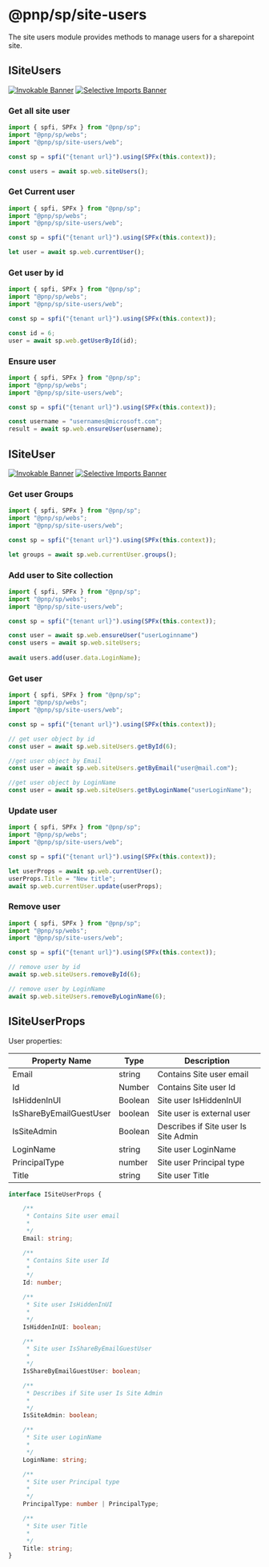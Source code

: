 # @pnp/sp/site-users

The site users module provides methods to manage users for a sharepoint site.

## ISiteUsers

[![Invokable Banner](https://img.shields.io/badge/Invokable-informational.svg)](../concepts/invokable.md) [![Selective Imports Banner](https://img.shields.io/badge/Selective%20Imports-informational.svg)](../concepts/selective-imports.md)  

### Get all site user

```TypeScript
import { spfi, SPFx } from "@pnp/sp";
import "@pnp/sp/webs";
import "@pnp/sp/site-users/web";

const sp = spfi("{tenant url}").using(SPFx(this.context));

const users = await sp.web.siteUsers();
```

### Get Current user

```TypeScript
import { spfi, SPFx } from "@pnp/sp";
import "@pnp/sp/webs";
import "@pnp/sp/site-users/web";

const sp = spfi("{tenant url}").using(SPFx(this.context));

let user = await sp.web.currentUser();
```

### Get user by id

```TypeScript
import { spfi, SPFx } from "@pnp/sp";
import "@pnp/sp/webs";
import "@pnp/sp/site-users/web";

const sp = spfi("{tenant url}").using(SPFx(this.context));

const id = 6;
user = await sp.web.getUserById(id);
```

### Ensure user

```TypeScript
import { spfi, SPFx } from "@pnp/sp";
import "@pnp/sp/webs";
import "@pnp/sp/site-users/web";

const sp = spfi("{tenant url}").using(SPFx(this.context));

const username = "usernames@microsoft.com";
result = await sp.web.ensureUser(username);
```

## ISiteUser

[![Invokable Banner](https://img.shields.io/badge/Invokable-informational.svg)](../concepts/invokable.md) [![Selective Imports Banner](https://img.shields.io/badge/Selective%20Imports-informational.svg)](../concepts/selective-imports.md)  

### Get user Groups

```TypeScript
import { spfi, SPFx } from "@pnp/sp";
import "@pnp/sp/webs";
import "@pnp/sp/site-users/web";

const sp = spfi("{tenant url}").using(SPFx(this.context));

let groups = await sp.web.currentUser.groups();
```

### Add user to Site collection

```TypeScript
import { spfi, SPFx } from "@pnp/sp";
import "@pnp/sp/webs";
import "@pnp/sp/site-users/web";

const sp = spfi("{tenant url}").using(SPFx(this.context));

const user = await sp.web.ensureUser("userLoginname")
const users = await sp.web.siteUsers;
  
await users.add(user.data.LoginName);
```

### Get user

```TypeScript
import { spfi, SPFx } from "@pnp/sp";
import "@pnp/sp/webs";
import "@pnp/sp/site-users/web";

const sp = spfi("{tenant url}").using(SPFx(this.context));

// get user object by id
const user = await sp.web.siteUsers.getById(6);

//get user object by Email
const user = await sp.web.siteUsers.getByEmail("user@mail.com");

//get user object by LoginName
const user = await sp.web.siteUsers.getByLoginName("userLoginName");
```

### Update user

```TypeScript
import { spfi, SPFx } from "@pnp/sp";
import "@pnp/sp/webs";
import "@pnp/sp/site-users/web";

const sp = spfi("{tenant url}").using(SPFx(this.context));

let userProps = await sp.web.currentUser();
userProps.Title = "New title";
await sp.web.currentUser.update(userProps);
```

### Remove user

```TypeScript
import { spfi, SPFx } from "@pnp/sp";
import "@pnp/sp/webs";
import "@pnp/sp/site-users/web";

const sp = spfi("{tenant url}").using(SPFx(this.context));

// remove user by id
await sp.web.siteUsers.removeById(6);

// remove user by LoginName
await sp.web.siteUsers.removeByLoginName(6);
```

## ISiteUserProps

User properties:

|Property Name|Type|Description|
|--|--|--|
|Email|string|Contains Site user email|
|Id|Number|Contains Site user Id|
|IsHiddenInUI|Boolean|Site user IsHiddenInUI|
|IsShareByEmailGuestUser|boolean|Site user is external user|
|IsSiteAdmin|Boolean|Describes if Site user Is Site Admin |
|LoginName|string|Site user LoginName|
|PrincipalType|number|Site user Principal type|
|Title|string|Site user Title|

```TypeScript
interface ISiteUserProps {

    /**
     * Contains Site user email
     *
     */
    Email: string;

    /**
     * Contains Site user Id
     *
     */
    Id: number;

    /**
     * Site user IsHiddenInUI
     *
     */
    IsHiddenInUI: boolean;

    /**
     * Site user IsShareByEmailGuestUser
     *
     */
    IsShareByEmailGuestUser: boolean;

    /**
     * Describes if Site user Is Site Admin
     *
     */
    IsSiteAdmin: boolean;

    /**
     * Site user LoginName
     *
     */
    LoginName: string;

    /**
     * Site user Principal type
     *
     */
    PrincipalType: number | PrincipalType;

    /**
     * Site user Title
     *
     */
    Title: string;
}
```
